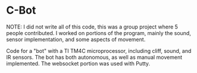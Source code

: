 # C-Bot

NOTE: I did not write all of this code, this was a group project where 5 people contributed. I worked on portions of the program, mainly the
sound, sensor implementation, and some aspects of movement.

Code for a "bot" with a TI TM4C microprocessor, including cliff, sound, and IR sensors. The bot has both autonomous, as well as manual movement implemented.
The websocket portion was used with Putty.
